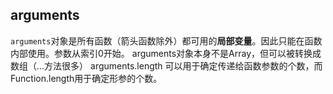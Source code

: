 ## arguments
`arguments`对象是所有函数（箭头函数除外）都可用的**局部变量**。因此只能在函数内部使用。参数从索引0开始。
arguments对象本身不是Array，但可以被转换成数组（...方法很多）
arguments.length 可以用于确定传递给函数参数的个数，而Function.length用于确定形参的个数。